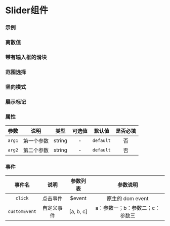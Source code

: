 <!-- 加载 demo 组件 start -->
<script setup>
import demo from './demo.vue'
import demo2 from './demo2.vue'
import demo3 from './demo3.vue'
import demo4 from './demo4.vue'
import demo5 from './demo5.vue'
import demo6 from './demo6.vue'
</script>
<!-- 加载 demo 组件 end -->

<!-- 正文开始 -->

# Slider组件

### 示例
<Preview comp-name="Slider" demo-name="demo">
  <demo />
</Preview>

### 离散值
<Preview comp-name="Slider" demo-name="demo2">
  <demo2 />
</Preview>

### 带有输入框的滑块
<Preview comp-name="Slider" demo-name="demo3">
  <demo3 />
</Preview>

### 范围选择
<Preview comp-name="Slider" demo-name="demo4">
  <demo4 />
</Preview>

### 竖向模式
<Preview comp-name="Slider" demo-name="demo5">
  <demo5 />
</Preview>

### 展示标记
<Preview comp-name="Slider" demo-name="demo6">
  <demo6 />
</Preview>

### 属性
参数 | 说明 | 类型 | 可选值 | 默认值 | 是否必填
:-: | :-: | :-: | :-: | :-: | :-:
`arg1` | 第一个参数 | string | - | `default` | 否 
`arg2` | 第二个参数 | string | - | `default` | 否

### 事件
事件名 | 说明 | 参数列表 | 参数说明
:-: | :-: | :-: | :-:
`click` | 点击事件 | $event | 原生的 dom event
`customEvent` | 自定义事件 | [a, b, c] | a：参数一；b：参数二；c：参数三
